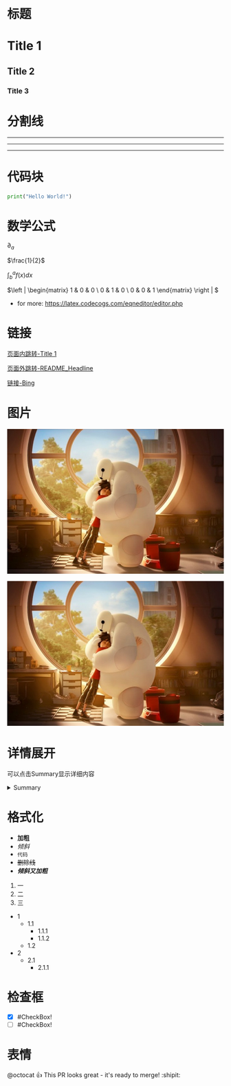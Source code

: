 # 标题

# Title 1

## Title 2

### Title 3


# 分割线

--- 
---
---

# 代码块

```python
print("Hello World!")
```

# 数学公式

$\partial_a$ 

$\frac{1}{2}$ 

$\int_{b}^{a}f(x)dx$

$\left | \begin{matrix} 1 & 0 & 0 \\ 0 & 1 & 0 \\ 0 & 0 & 1 \end{matrix} \right | $

* for more: https://latex.codecogs.com/eqneditor/editor.php

# 链接

[页面内跳转-Title 1](#title-1)

[页面外跳转-README_Headline](../README#Headline)

[链接-Bing](https://bing.com)

# 图片

![图片](../_images/Baymax.jpg)

<div align=center><img src="../_images/Baymax.jpg" width="790"></div>

# 详情展开

可以点击Summary显示详细内容

<details>

<summary>Summary</summary>

    这里是详细内容！
</details>

# 格式化

* **加粗**
* *倾斜*
* `代码`
* ~~删除线~~
* ***倾斜又加粗***

1. 一
2. 二
3. 三

* 1
  * 1.1
    * 1.1.1
    * 1.1.2
  * 1.2
* 2
  * 2.1
    * 2.1.1

# 检查框

- [x] #CheckBox!
- [ ] #CheckBox!

# 表情

@octocat :+1: This PR looks great - it's ready to merge! :shipit:
